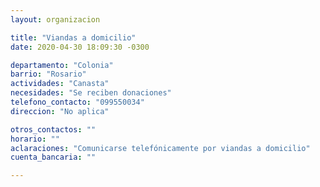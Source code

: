 ```yaml
---
layout: organizacion

title: "Viandas a domicilio"
date: 2020-04-30 18:09:30 -0300

departamento: "Colonia"
barrio: "Rosario"
actividades: "Canasta"
necesidades: "Se reciben donaciones"
telefono_contacto: "099550034"
direccion: "No aplica"

otros_contactos: ""
horario: ""
aclaraciones: "Comunicarse telefónicamente por viandas a domicilio"
cuenta_bancaria: ""

---
```

